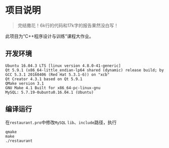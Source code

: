 # 项目说明

>完结撒花！6k行的代码和17k字的报告果然没白写！

此项目为“C++程序设计与训练”课程大作业。

## 开发环境

	Ubuntu 16.04.3 LTS [linux version 4.8.0-41-generic]
	Qt 5.9.1 (x86_64-little_endian-lp64 shared (dynamic) release build; by GCC 5.3.1 20160406 (Red Hat 5.3.1-6)) on "xcb"
	Qt Creator 4.3.1 based on Qt 5.9.1
	QMake version 3.1
	GNU Make 4.1 Built for x86_64-pc-linux-gnu
	MySQL: 5.7.19-0ubuntu0.16.04.1 (Ubuntu)

## 编译运行

在`restaurant.pro`中修改`MySQL` `lib`、`include`路径，执行

	qmake
	make
	./restaurant
